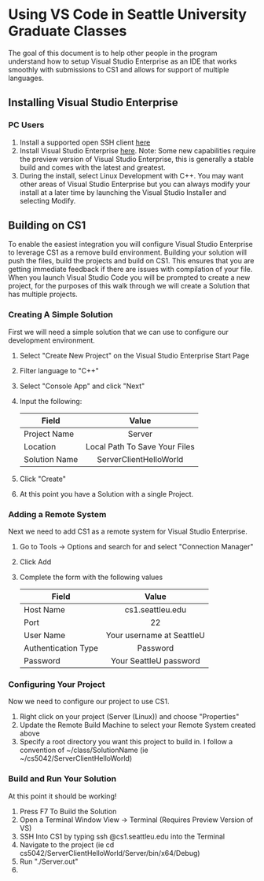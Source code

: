 # Using VS Code in Seattle University Graduate Classes

The goal of this document is to help other people in the program understand how to setup Visual Studio Enterprise as an IDE that works smoothly with submissions to CS1 and allows for support of multiple languages.

## Installing Visual Studio Enterprise

### PC Users
1. Install a supported open SSH client [here](https://code.visualstudio.com/docs/remote/troubleshooting#_installing-a-supported-ssh-client)
2. Install Visual Studio Enterprise [here](https://visualstudio.microsoft.com/downloads/).  Note: Some new capabilities require the preview version of Visual Studio Enterprise, this is generally a stable build and comes with the latest and greatest.
3. During the install, select Linux Development with C++.  You may want other areas of Visual Studio Enterprise but you can always modify your install at a later time by launching the Visual Studio Installer and selecting Modify.

##  Building on CS1

To enable the easiest integration you will configure Visual Studio Enterprise to leverage CS1 as a remove build environment. Building your solution will push the files, build the projects and build on CS1. This ensures that you are getting immediate feedback if there are issues with compilation of your file. When you launch Visual Studio Code you will be prompted to create a new project, for the purposes of this walk through we will create a Solution that has multiple projects.

### Creating A Simple Solution
First we will need a simple solution that we can use to configure our development environment.

1. Select "Create New Project" on the Visual Studio Enterprise Start Page
2. Filter language to "C++"
3. Select "Console App" and click "Next"
4. Input the following:

    | Field         | Value                         |
    | ------------- |:-----------------------------:|
    | Project Name  | Server                        |
    | Location      | Local Path To Save Your Files |
    | Solution Name | ServerClientHelloWorld        |

5. Click "Create"
6. At this point you have a Solution with a single Project.

### Adding a Remote System
Next we need to add CS1 as a remote system for Visual Studio Enterprise.

1. Go to Tools -> Options and search for and select "Connection Manager"
2. Click Add
3. Complete the form with the following values

    | Field               | Value                         |
    | ------------------- |:-----------------------------:|
    | Host Name           | cs1.seattleu.edu              |
    | Port                | 22                            |
    | User Name           | Your username at SeattleU     |
    | Authentication Type | Password                      |
    | Password            | Your SeattleU password        |

### Configuring Your Project
 Now we need to configure our project to use CS1.

 1. Right click on your project (Server (Linux)) and choose "Properties"
 2. Update the Remote Build Machine to select your Remote System created above
 3. Specify a root directory you want this project to build in. I follow a convention of ~/class/SolutionName (ie ~/cs5042/ServerClientHelloWorld)

 ### Build and Run Your Solution
 At this point it should be working!

 1. Press F7 To Build the Solution
 2. Open a Terminal Window View -> Terminal (Requires Preview Version of VS)
 3. SSH Into CS1 by typing ssh <username>@cs1.seattleu.edu into the Terminal
 4. Navigate to the project (ie cd cs5042/ServerClientHelloWorld/Server/bin/x64/Debug)
 5. Run "./Server.out"
 6. 
